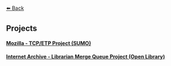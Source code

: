 [⬅️ Back](https://vintagemind.github.io/)

## Projects

#### [Mozilla - TCP/ETP Project (SUMO)](https://wiki.mozilla.org/Support/TCP-ETP)

#### [Internet Archive - Librarian Merge Queue Project (Open Library)](https://vintagemind.github.io/projects/lmqp)
